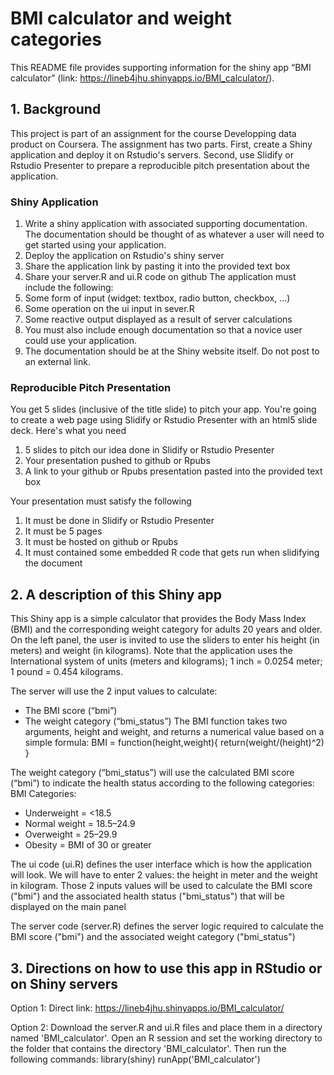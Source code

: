 # BMI calculator and weight categories

This README file provides supporting information for the shiny app “BMI calculator” (link: https://lineb4jhu.shinyapps.io/BMI_calculator/).

## 1. Background
This project is part of an assignment for the course Developping data product on Coursera. 
The assignment has two parts. First, create a Shiny application and deploy it on Rstudio's servers. Second, use Slidify or Rstudio Presenter to prepare a reproducible pitch presentation about the application.

### Shiny Application
1.	Write a shiny application with associated supporting documentation. The documentation should be thought of as whatever a user will need to get started using your application.
2.	Deploy the application on Rstudio's shiny server
3.	Share the application link by pasting it into the provided text box
4.	Share your server.R and ui.R code on github
The application must include the following:
1.	Some form of input (widget: textbox, radio button, checkbox, ...)
2.	Some operation on the ui input in sever.R
3.	Some reactive output displayed as a result of server calculations
4.	You must also include enough documentation so that a novice user could use your application.
5.	The documentation should be at the Shiny website itself. Do not post to an external link.

### Reproducible Pitch Presentation
You get 5 slides (inclusive of the title slide) to pitch your app. You're going to create a web page using Slidify or Rstudio Presenter with an html5 slide deck.
Here's what you need
1.	5 slides to pitch our idea done in Slidify or Rstudio Presenter
2.	Your presentation pushed to github or Rpubs
3.	A link to your github or Rpubs presentation pasted into the provided text box

Your presentation must satisfy the following
1.	It must be done in Slidify or Rstudio Presenter
2.	It must be 5 pages
3.	It must be hosted on github or Rpubs
4.	It must contained some embedded R code that gets run when slidifying the document

## 2. A description of this Shiny app
This Shiny app is a simple calculator that provides the Body Mass Index (BMI) and the corresponding weight category for adults 20 years and older. 
On the left panel, the user is invited to use the sliders to enter his height (in meters) and weight (in kilograms). Note that the application uses the International system of units (meters and kilograms); 1 inch = 0.0254 meter; 1 pound = 0.454 kilograms.

The server will use the 2 input values to calculate:
-	The BMI score (“bmi”)
-	The weight category (“bmi_status”)
The BMI function takes two arguments, height and weight, and returns a numerical value based on a simple formula:
BMI = function(height,weight){
        return(weight/(height)^2)
}

The weight category (“bmi_status”) will use the calculated BMI score (“bmi”) to indicate the health status according to the following categories:
BMI Categories:
- Underweight = <18.5
- Normal weight = 18.5–24.9
- Overweight = 25–29.9
- Obesity = BMI of 30 or greater

The ui code (ui.R) defines the user interface which is how the application will look. We will have to enter 2 values: the height in meter and the weight in kilogram. Those 2 inputs values will be used to calculate the BMI score ("bmi") and the associated health status ("bmi_status") that will be displayed on the main panel

The server code (server.R) defines the server logic required to calculate the BMI score ("bmi") and the associated weight category ("bmi_status")

## 3. Directions on how to use this app in RStudio or on Shiny servers
Option 1: Direct link:  https://lineb4jhu.shinyapps.io/BMI_calculator/

Option 2: Download the server.R and ui.R files and place them in a directory named 'BMI_calculator'. Open an R session and set the working directory to the folder that contains the directory 'BMI_calculator'. Then run the following commands:
library(shiny)
runApp('BMI_calculator')
